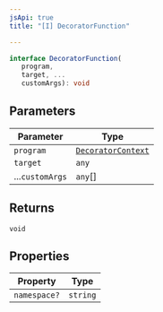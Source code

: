 ```yaml
---
jsApi: true
title: "[I] DecoratorFunction"

---
```

```ts
interface DecoratorFunction(
   program, 
   target, ...
   customArgs): void
```

## Parameters

| Parameter | Type |
| ------ | ------ |
| `program` | [`DecoratorContext`](DecoratorContext.md) |
| `target` | `any` |
| ...`customArgs` | `any`[] |

## Returns

`void`

## Properties

| Property | Type |
| ------ | ------ |
| `namespace?` | `string` |
